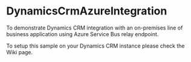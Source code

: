 # DynamicsCrmAzureIntegration
To demonstrate Dynamics CRM integration with an on-premises line of business application using Azure Service Bus relay endpoint.

To setup this sample on your Dynamics CRM instance please check the Wiki page.
